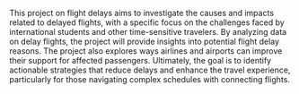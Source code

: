 This project on flight delays aims to investigate the causes and impacts related to delayed flights, with a specific focus on the challenges faced by international students and other time-sensitive travelers. By analyzing data on delay flights, the project will provide insights into potential flight delay reasons. The project also explores ways airlines and airports can improve their support for affected passengers. Ultimately, the goal is to identify actionable strategies that reduce delays and enhance the travel experience, particularly for those navigating complex schedules with connecting flights.
